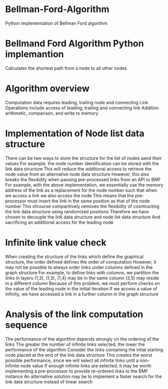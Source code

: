 # Bellman-Ford-Algorithm
Python implementation of Bellman Ford algorithm

# Bellmand Ford Algorithm Python implemantion 
Calculates the shortest path from a node to all other nodes

# Algorithm overview
Computation data requires leading, trailing node and connecting Link
Operations include access of leading, trailing and connecting link
Addition arithmetic, comparison, and write to memory

# Implementation of Node list data structure       
There can be two ways to store the structure for the list of nodes aand their values
For example, the node number identification can be stored with the link data structure
This will reduce the additional access to retrieve the node value from an alternative node
data structure
However, this also breaks the flexibility when passing pre-processed links from an API to BMF
For example, with the above implementation, we essentially use the memory address of the link
as a replacement for the node number such that when we access a link we also access the node
This means that the pre-processor must insert the link in the same position as that of the node number
This ofcourse comparitively removes the flexibility of cosntructing the link data structure
using randomized positions
Therefore we have chosen to decouple the link data structure and node list data structure
And sacrificing an additional access for the leading node

# Infinite link value check
When creating the structure of the links which define the graphical structure, the order defined defines the order of computation
However, it may not be possible to always order links under columns defined in the graph structure
For example, to define links with columns, we partition the links in layers (1,2), (1,3), (1,4) may be in the same column
(3,5) may reside in a different column
Because of this problem, we must perform checks on the value of the leading node in the initial iteration
If we access a value of infinity, we have accessed a link in a further column in the graph structure

# Analysis of the link computation sequence
The performance of the algorithm depends strongly on the ordering of the links
The greater the number of infinite links selected, the lower the performance of the algorithm
Consider the links containing the intial starting node placed at the end of the link data structure
This creates the worst possible performance, since we will select all infinite links until a non-infinite node value
If enough infinite links are selected, it may be worth implementing a pre-processor to provide re-ordered links to the BMF instance
An alternative solution may be to implement a faster search for the link data structure instead of linear search






